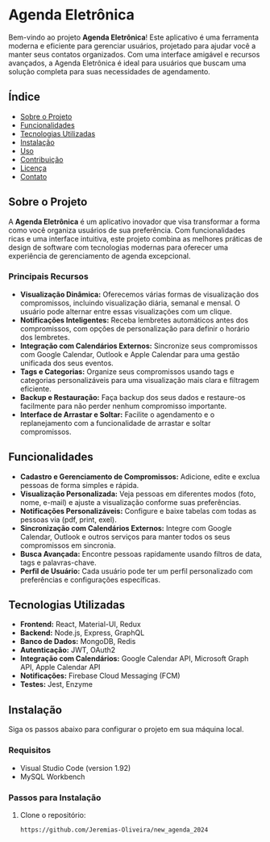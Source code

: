 # Agenda Eletrônica

Bem-vindo ao projeto **Agenda Eletrônica**! Este aplicativo é uma ferramenta moderna e eficiente para gerenciar usuários, projetado para ajudar você a manter seus contatos organizados. Com uma interface amigável e recursos avançados, a Agenda Eletrônica é ideal para usuários que buscam uma solução completa para suas necessidades de agendamento.

## Índice

- [Sobre o Projeto](#sobre-o-projeto)
- [Funcionalidades](#funcionalidades)
- [Tecnologias Utilizadas](#tecnologias-utilizadas)
- [Instalação](#instalação)
- [Uso](#uso)
- [Contribuição](#contribuição)
- [Licença](#licença)
- [Contato](#contato)

## Sobre o Projeto

A **Agenda Eletrônica** é um aplicativo inovador que visa transformar a forma como você organiza usuários de sua preferência. Com funcionalidades ricas e uma interface intuitiva, este projeto combina as melhores práticas de design de software com tecnologias modernas para oferecer uma experiência de gerenciamento de agenda excepcional.

### Principais Recursos

- **Visualização Dinâmica:** Oferecemos várias formas de visualização dos compromissos, incluindo visualização diária, semanal e mensal. O usuário pode alternar entre essas visualizações com um clique.
- **Notificações Inteligentes:** Receba lembretes automáticos antes dos compromissos, com opções de personalização para definir o horário dos lembretes.
- **Integração com Calendários Externos:** Sincronize seus compromissos com Google Calendar, Outlook e Apple Calendar para uma gestão unificada dos seus eventos.
- **Tags e Categorias:** Organize seus compromissos usando tags e categorias personalizáveis para uma visualização mais clara e filtragem eficiente.
- **Backup e Restauração:** Faça backup dos seus dados e restaure-os facilmente para não perder nenhum compromisso importante.
- **Interface de Arrastar e Soltar:** Facilite o agendamento e o replanejamento com a funcionalidade de arrastar e soltar compromissos.

## Funcionalidades

- **Cadastro e Gerenciamento de Compromissos:** Adicione, edite e exclua pessoas de forma simples e rápida.
- **Visualização Personalizada:** Veja pessoas em diferentes modos (foto, nome, e-mail) e ajuste a visualização conforme suas preferências.
- **Notificações Personalizáveis:** Configure e baixe tabelas com todas as pessoas via (pdf, print, exel).
- **Sincronização com Calendários Externos:** Integre com Google Calendar, Outlook e outros serviços para manter todos os seus compromissos em sincronia.
- **Busca Avançada:** Encontre pessoas rapidamente usando filtros de data, tags e palavras-chave.
- **Perfil de Usuário:** Cada usuário pode ter um perfil personalizado com preferências e configurações específicas.

## Tecnologias Utilizadas

- **Frontend:** React, Material-UI, Redux
- **Backend:** Node.js, Express, GraphQL
- **Banco de Dados:** MongoDB, Redis
- **Autenticação:** JWT, OAuth2
- **Integração com Calendários:** Google Calendar API, Microsoft Graph API, Apple Calendar API
- **Notificações:** Firebase Cloud Messaging (FCM)
- **Testes:** Jest, Enzyme

## Instalação

Siga os passos abaixo para configurar o projeto em sua máquina local.

### Requisitos

- Visual Studio Code (version 1.92)
- MySQL Workbench

### Passos para Instalação

1. Clone o repositório:
   ```bash
   https://github.com/Jeremias-Oliveira/new_agenda_2024
